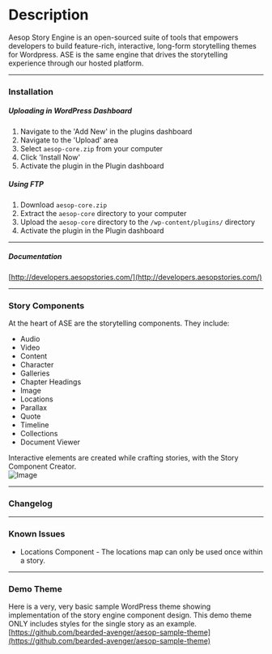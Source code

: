 # Description
Aesop Story Engine is an open-sourced suite of tools that empowers developers to build feature-rich, interactive, long-form storytelling themes for Wordpress. ASE is the same engine that drives the storytelling experience through our hosted platform.

---

### Installation 
##### Uploading in WordPress Dashboard    

1. Navigate to the 'Add New' in the plugins dashboard  
2. Navigate to the 'Upload' area  
3. Select `aesop-core.zip` from your computer  
4. Click 'Install Now'  
5. Activate the plugin in the Plugin dashboard  

##### Using FTP  

1. Download `aesop-core.zip`  
2. Extract the `aesop-core` directory to your computer  
3. Upload the `aesop-core` directory to the `/wp-content/plugins/` directory  
4. Activate the plugin in the Plugin dashboard    

---

##### Documentation
[http://developers.aesopstories.com/](http://developers.aesopstories.com/)  

---

### Story Components 
At the heart of ASE are the storytelling components. They include:  
* Audio  
* Video  
* Content  
* Character  
* Galleries  
* Chapter Headings  
* Image  
* Locations  
* Parallax  
* Quote  
* Timeline  
* Collections  
* Document Viewer  

Interactive elements are created while crafting stories, with the Story Component Creator.    
![Image](https://dl.dropboxusercontent.com/u/5594632/ase-screenshot.png)

---

### Changelog

---

### Known Issues
* Locations Component - The locations map can only be used once within a story.  

---

### Demo Theme  
Here is a very, very basic sample WordPress theme showing implementation of the story engine component design. This demo theme ONLY includes styles for the single story as an example. 
[https://github.com/bearded-avenger/aesop-sample-theme](https://github.com/bearded-avenger/aesop-sample-theme)  
